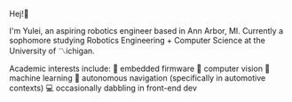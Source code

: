 Hej!👋

I'm Yulei, an aspiring robotics engineer based in Ann Arbor, MI. 
Currently a sophomore studying Robotics Engineering + Computer Science at the University of 〽ichigan.

Academic interests include:
🔋 embedded firmware
👀 computer vision 
🧠 machine learning 
🚗 autonomous navigation (specifically in automotive contexts) 
💻 occasionally dabbling in front-end dev 

   


